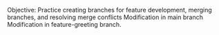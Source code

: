 Objective: Practice creating branches for feature development, merging branches, and resolving merge conflicts
Modification in main branch
Modification in feature-greeting branch.
